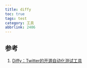 ```yaml
---
title: diffy
toc: true
tags: test
category: 工具
abbrlink: 2406
---
```




## 参考

1. [Diffy：Twitter的开源自动化测试工具](http://www.infoq.com/cn/articles/diffy-twitter-open-source-automation-testing-tool)